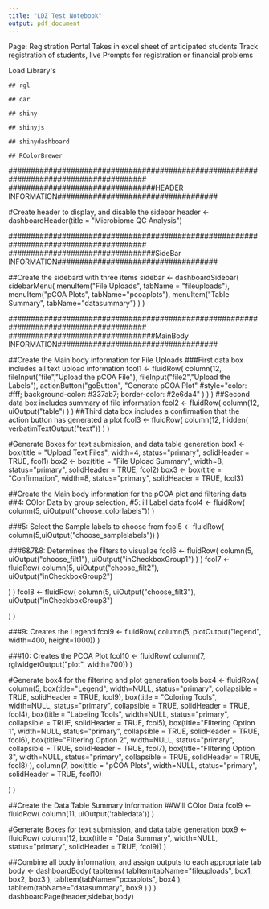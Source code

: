 ```yaml
---
title: "LDZ Test Notebook"
output: pdf_document
---
```


Page: Registration Portal
  Takes in excel sheet of anticipated students
	Track registration of students, live
	  Prompts for registration or financial problems
			
			




Load Library's

```
## rgl
```

```
## car
```

```
## shiny
```

```
## shinyjs
```

```
## shinydashboard
```

```
## RColorBrewer
```



#######################################################################################
#################################HEADER INFORMATION####################################

#Create header to display, and disable the sidebar
header <- dashboardHeader(title = "Microbiome QC Analysis")


#######################################################################################
#################################SideBar INFORMATION####################################

##Create the sidebard with three items
sidebar <- dashboardSidebar(
 sidebarMenu(
  menuItem("File Uploads", tabName = "fileuploads"),
  menuItem("pCOA Plots", tabName="pcoaplots"),
  menuItem("Table Summary", tabName="datasummary")
  )
 )

#######################################################################################
#################################MainBody INFORMATION####################################

##Create the Main body information for File Uploads
###First data box includes all text upload information
fcol1 <- fluidRow(
  column(12,
         fileInput("file","Upload the pCOA File"),
         fileInput("file2","Upload the Labels"),
         actionButton("goButton", "Generate pCOA Plot" 
                      #style="color: #fff; background-color: #337ab7; border-color: #2e6da4"
                      )
         )
  )
##Second data box includes summary of file information
fcol2 <- fluidRow(
 column(12,
        uiOutput("table")
 )
)
##Third data box includes a confirmation that the action button has generated a plot
fcol3 <- fluidRow(
 column(12,
        hidden(
         verbatimTextOutput("text"))
        )
)

#Generate Boxes for text submission, and data table generation
box1 <- box(title = "Upload Text Files", width=4, status="primary", solidHeader = TRUE, fcol1)
box2 <- box(title = "File Upload Summary", width=8, status="primary", solidHeader = TRUE, fcol2)
box3 <- box(title = "Confirmation", width=8, status="primary", solidHeader = TRUE, fcol3)

##Create the Main body information for the pCOA plot and filtering data
##4: COlor Data by group selection, #5: ill Label data
fcol4 <- fluidRow(
 column(5, uiOutput("choose_colorlabels"))
 )

###5: Select the Sample labels to choose from
fcol5 <- fluidRow(
 column(5,uiOutput("choose_samplelabels"))
 )

###6&7&8: Determines the filters to visualize
fcol6 <- fluidRow(
 column(5,
        uiOutput("choose_filt1"),
        uiOutput("inCheckboxGroup1")
        )
 )
fcol7 <- fluidRow(
 column(5,
        uiOutput("choose_filt2"),
        uiOutput("inCheckboxGroup2")
        
 )
)
fcol8 <- fluidRow(
 column(5,
        uiOutput("choose_filt3"),
        uiOutput("inCheckboxGroup3")
        
 )
)

###9: Creates the Legend
fcol9 <- fluidRow(
 column(5, plotOutput("legend", width=400, height=1000))
)

###10: Creates the PCOA Plot
fcol10 <- fluidRow(
 column(7, rglwidgetOutput("plot", width=700))
)



#Generate box4 for the filtering and plot generation tools
box4 <- fluidRow(
 column(5,
        box(title="Legend", width=NULL, status="primary", collapsible = TRUE,
            solidHeader = TRUE, fcol9),
        box(title = "Coloring Tools", width=NULL, status="primary", collapsible = TRUE,
            solidHeader = TRUE, fcol4),
        box(title = "Labeling Tools", width=NULL, status="primary", collapsible = TRUE,
            solidHeader = TRUE, fcol5),
        box(title="FIltering Option 1", width=NULL, status="primary", collapsible = TRUE,
            solidHeader = TRUE, fcol6),
        box(title="FIltering Option 2", width=NULL, status="primary", collapsible = TRUE,
            solidHeader = TRUE, fcol7),
        box(title="FIltering Option 3", width=NULL, status="primary", collapsible = TRUE,
            solidHeader = TRUE, fcol8)
        ),
 column(7,
        box(title = "pCOA Plots", width=NULL, status="primary",
            solidHeader = TRUE, fcol10)

 )
)

##Create the Data Table Summary information
##Will COlor Data
fcol9 <- fluidRow(
 column(11, uiOutput('tabledata'))
)

#Generate Boxes for text submission, and data table generation
box9 <- fluidRow(
 column(12,
        box(title = "Data Summary", width=NULL, status="primary",
            solidHeader = TRUE, fcol9))
)


##Combine all body information, and assign outputs to each appropriate tab 
body <- dashboardBody(
 tabItems(
  tabItem(tabName="fileuploads",
          box1, 
          box2,
          box3
          ),
  tabItem(tabName="pcoaplots",
          box4
  ),
  tabItem(tabName="datasummary",
          box9
          )
 )
)
dashboardPage(header,sidebar,body)
